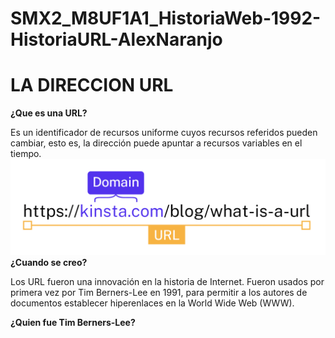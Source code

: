 # SMX2_M8UF1A1_HistoriaWeb-1992-HistoriaURL-AlexNaranjo

# LA DIRECCION URL
**¿Que es una URL?**

Es un identificador de recursos uniforme cuyos recursos referidos pueden cambiar, esto es, la dirección puede apuntar a recursos variables en el tiempo.
![Creador URL](https://github.com/100007821/SMX2_M8UF1A1_HistoriaWeb-1992-HistoriaURL-AlexNaranjo/blob/main/url-domain.png)
**¿Cuando se creo?**

Los URL fueron una innovación en la historia de Internet. Fueron usados por primera vez por Tim Berners-Lee en 1991, para permitir a los autores de documentos establecer hiperenlaces en la World Wide Web (WWW).

**¿Quien fue Tim Berners-Lee?**
